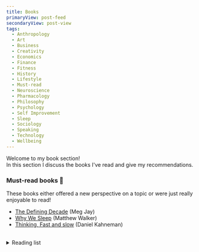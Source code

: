 ```yaml
---
title: Books
primaryView: post-feed
secondaryView: post-view
tags:
  - Anthropology
  - Art
  - Business
  - Creativity
  - Economics
  - Finance
  - Fitness
  - History
  - Lifestyle
  - Must-read
  - Neuroscience
  - Pharmacology
  - Philosophy
  - Psychology
  - Self Improvement
  - Sleep
  - Sociology
  - Speaking
  - Technology
  - Wellbeing
---
```


Welcome to my book section! \
In this section I discuss the books I've read and give my recommendations.

<divider></divider>

### Must-read books 👀
These books either offered a new perspective on a topic or were just really enjoyable to read!
- [The Defining Decade](/books/the-defining-decade) (Meg Jay)
- [Why We Sleep](/books/why-we-sleep) (Matthew Walker)
- [Thinking, Fast and slow](/books/thinking-fast-and-slow) (Daniel Kahneman)
<br />
<details>

  <summary class="text-lg font-bold hover:underline cursor-pointer">Reading list</summary>

  ### What I'm planning to read next 
  
  <details open>
  <summary>Highest priority</summary>

  - The communism manifesto (Karl Marx)
  - ADHD Does Not Exist: The Truth About Attention Deficit and Hyperactivity Disorder (Richard Saul)
  - Beyond Good and Evil (Friedrich Nietzsche)
  - Present Shock (Douglas Rushkoff)
  - Breath (James Nestor)
  - Bullshit jobs (David Graeber)
  - The Utopia of Rules (David Graeber)
  - Debt: The first 5,000 years (David Graeber)
  - Technofeudalism (Varoufakis, Yanis)
  - Deepfakes: The Coming Infocalypse (Nina Schick)
  - Free to Choose (Milton Friedman and Rose Friedman)
  - Behold the pale horse (Milton William Cooper) <!-- A friend recommended this to me. Not sure what to expect -->
  - Silent Spring (Rachel Carson)
  - Handmaid's tale (Margaret Atwood)
  - The source of self-regard (Toni Morrison)

  </details>
  <br />

  <details>
  <summary>Medium priority</summary>

  - The death and life of great American cities (Jane Jacobs)
  - The price of time (Edward Chancellor)
  - Noise (Daniel Kahneman, Oliver Sibony, Cas R. Sunstein)
  - The Unabomber Manifesto (Ted Kaczynski)
  - Die with zero (Bill Perkins)
  - What doesn't kill us makes us (Mike Mariani)
  - Bowling alone (Robert D. Putnam)
  - The Death and Life of the Great American School System (Diane Ravitch)
  - The way of the superior man (David Deida)
  - Do hard things (Steve Magness)
  - The shallows: what the internet is doing to our brains (Nicholas G. Carr)
  - The Bible
  - Anti-fragile (Nassim Nicholas Taleb)
  - Finite and Infinite games
  - Clinical Versus Statistical Prediction: A Theoretical Analysis and a Review of the Evidence (Paul Meehl) <!-- Heavily referenced in Chapter 21 of "Thinking, Fast and Slow". It was also called "My Disturbing Little Book", likely because it was so controversial. -->
  - Blink (Malcom Gladwell)
  - Nudge (Cass Sunstein, Richard Thaler) <!-- Referenced in "Thinking, Fast and Slow" -->
  - A history of money (Glyn Davies) <!-- Referenced in "The basics of Bitcoins and Blockchains" -->
  - Superhero (Meg Jay)
  - Bronze Age Mindset
  - Talent is Overrated (Geoffrey Colvin)
  - All Quiet on the Western Front (Erich Maria Remarque)
  - Yoga and the Quest for the True Self (Stephen Cope)
  - The betrayal of the American Dream (Donald L. Barlett and James B. Steele)

  </details>
  <br />

  <details>
  <summary>Lowest priority</summary>

  - The World of Caffeine: The Science and Culture of the World's Most Popular Drug (Bennett Alan Weinberg)
  - Letters from a Stoic (Lucius Annaeus Seneca)
  - 4000 weeks (Oliver Burkeman)
  - The Love Prescription (John Gottman and Julie Schwartz)
  - The Denial of Death (Ernest Becker)
  - The Art of War (Sun Tzu)

  </details>
  <br />

  <details>
  <summary>Books I've decided against reading</summary>

  #### Self-Help
  AKA **systemic issues** sold to us as individualistic issues we must fix.
  - Deep work (Cal Newport)
  - How to win friends and influence people (Dale Carnegie)
  - I used to me a miserable F\*\*\* (John Kim)
  - The 7 habits of highly effective people (Stephen Covey)
  - The Millionaire Next Door (Thomas J. Stanley)
  - The compound effect (Darren Hardy)
  - The power of habit (Charles Duhigg)
  - Think & Grow Rich (Napoleon Hill)
  - why has nobody told me this before? (Julie smith)

  #### Capitalism
  Synonymous with *Greed*.
  - Five wealth secrets (Craig Hill)
  - Taking Stock (Jordan Grumet)
  - \*A Book covering corporations by Garret Sutton

  #### Already researched
  These I decided not to read after doing other research on the topic (i.e., other books)
  - Alcohol: The World’s Favorite Drug (Griffith Edwards)
  - Vanderbilt: The Rise and Fall of an American (Anderson Cooper & Katherine Howe)

  #### Disproven
  - The interpretation of dreams (Sigmund Freud) 

  #### Software engineering
  If we're being honest with ourselves, these books teach old or basic practices and provide almost no real value.
  - A Philosophy of Software Design (John Ousterhout)

  </details>


  <!--
  ### Everything I've read

  I didn't get that much into reading until late 2020. Even then I was only reading a little bit. It wasn't until late 2022 that I started reading consistently (every day).
  #### 2020
  - The nocturnal brain 🧠 (Guy Leschziner)
  #### 2021
  - Outliers 🧠 (Malcom Gladwell)
  - The senior software engineer 👨‍💻 (David Copeland)
  #### 2022
  - How to talk to anyone 🗣️ (Leil Lowndes)
  - Rich dad poor dad 💰 (Robert Kiyosaki)
  - Talking to strangers 🧠 (Malcom Gladwell)
  - The millionaire fast lane 💰 (M.J. DeMarco)
  #### 2023
  - Show your work! 🎨
  - Atomic habits 🧠 (James Clear)
  - The defining decade 💰⏳👨‍👩‍👦 (Meg Jay)
  - Why we sleep 🧠😴 (Matthew Walker)
  - 12 Rules for life 😊 (Jordan Peterson)
  - Your brain on porn 🧠❌ (Gary Wilson)
  - Don’t eat the marshmallow yet 🧠💰 (Ellen Singer)
  - Thinking, Fast and Slow (Daniel Kahneman)
  - The basics of bitcoin and blockchains (Antony Lewis)
  - The art of talking to anyone (Rosalie Maggio)
  - The SLEEP Prescription (Aric A. Prather)
  - The Subtle Art of Not Giving A F*ck (Mark Manson)
  - Everything is f***ed (Mark Manson)
  - Drunk: How We Sipped, Danced, and Stumbled Our Way to Civilization (Edward Slingerland)
  - Drink? (David Nutt)
  - The Science of Marijuana (Leslie L. Iversen)
  - The Stress Prescription (Elissa Epel)
  - The body keeps the score (Bessel van der Kolk)

  #### 2024
  - The Psychology of Money (Morgan Housel)
  - Ikigai (Héctor García and Francesc Miralles)
  - 1984 (George Orwell)

  #### 2025

    - In this economy? (Kyla Scanlon)
  -->

</details>

